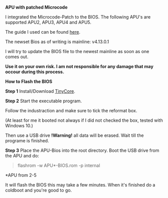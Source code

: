**APU with patched Microcode**

I integrated the Microcode-Patch to the BIOS.
The following APU's are supported APU2, APU3, APU4 and APU5.

The guide I used can be found [here](https://github.com/pcengines/apu2-documentation/blob/master/docs/microcode_patching.md).


The newset Bios as of writing is mainline: v4.13.0.1

I will try to update the BIOS file to the newest mainline as soon as one comes out.

**Use it on your own risk.
I am not responsible for any damage that may occour during this process.**


**How to Flash the BIOS**

**Step 1**
Install/Download [TinyCore](https://www.pcengines.ch/tinycore.htm).

**Step 2**
Start the executable program.

Follow the industraction and make sure to tick the reformat box.

(At least for me it booted not always if I did not checked the box, tested with Windows 10.)

Then use a USB drive **!Warning!** all data will be erased.
Wait till the programe is finished.

**Step 3**
Place the APU-Bios into the root directory.
Boot the USB drive from the APU and do:
>flashrom -w APU*-BIOS.rom -p internal 

*APU from 2-5

It will flash the BIOS this may take a few minutes.
When it's finished do a coldboot and you're good to go.
